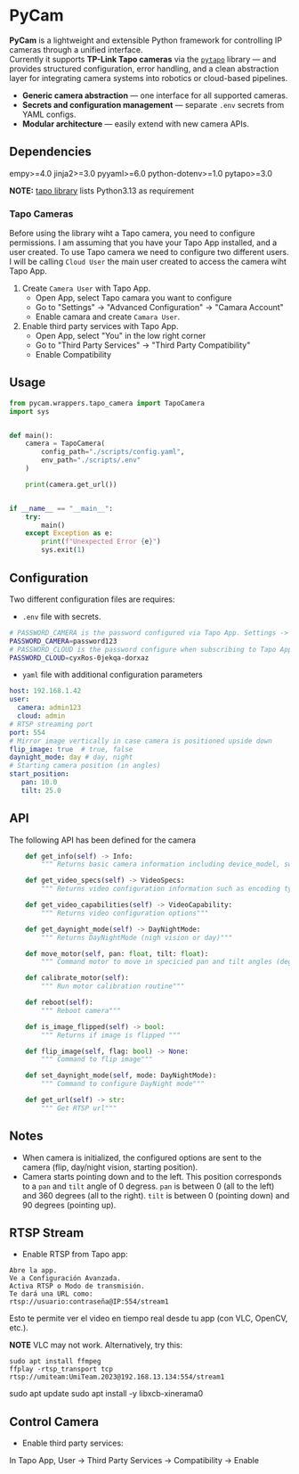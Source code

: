 # PyCam

**PyCam** is a lightweight and extensible Python framework for controlling IP cameras through a unified interface.  
Currently it supports **TP-Link Tapo cameras** via the [`pytapo`](https://github.com/JurajNyiri/pytapo) library — and provides structured configuration, error handling, and a clean abstraction layer for integrating camera systems into robotics or cloud-based pipelines.

- **Generic camera abstraction** — one interface for all supported cameras.  
- **Secrets and configuration management** — separate `.env` secrets from YAML configs.  
- **Modular architecture** — easily extend with new camera APIs.  


## Dependencies

empy>=4.0
jinja2>=3.0
pyyaml>=6.0
python-dotenv>=1.0
pytapo>=3.0

**NOTE:** [tapo library](https://github.com/JurajNyiri/pytapo/tree/main) lists Python3.13 as requirement

### Tapo Cameras
Before using the library wiht a Tapo camera, you need to configure permissions. I am assuming that you have your Tapo App installed,
and a user created. To use Tapo camera we need to configure two different users. I will be calling `Cloud User` the main user created
to access the camera wiht Tapo App.

1. Create `Camera User` with Tapo App. 
   -  Open App, select Tapo camara you want to configure
   -  Go to "Settings" -> "Advanced Configuration" -> "Camara Account"
   -  Enable camara and create `Camara User`. 
2. Enable third party services with Tapo App.
   -  Open App, select "You" in the low right corner
   -  Go to "Third Party Services" -> "Third Party Compatibility"
   -  Enable Compatibility

## Usage

```python
from pycam.wrappers.tapo_camera import TapoCamera
import sys


def main():
    camera = TapoCamera(
        config_path="./scripts/config.yaml",
        env_path="./scripts/.env"
    )

    print(camera.get_url())


if __name__ == "__main__":
    try:
        main()
    except Exception as e:
        print(f"Unexpected Error {e}")
        sys.exit(1)
```

## Configuration
Two different configuration files are requires:
- `.env` file with secrets.
```bash
# PASSWORD_CAMERA is the password configured via Tapo App. Settings ->  Advanced Configuration -> Camera Account
PASSWORD_CAMERA=password123  
# PASSWORD_CLOUD is the password configure when subscribing to Tapo App
PASSWORD_CLOUD=cyxRos-0jekqa-dorxaz
```
- `yaml` file with additional configuration parameters
```yaml
host: 192.168.1.42
user:
  camera: admin123
  cloud: admin
# RTSP streaming port
port: 554
# Mirror image vertically in case camera is positioned upside down
flip_image: true  # true, false
daynight_mode: day # day, night
# Starting camera position (in angles)
start_position:
   pan: 10.0
   tilt: 25.0
```

## API
The following API has been defined for the camera
```python
    def get_info(self) -> Info:
        """ Returns basic camera information including device_model, sw_version, hw_version..."""

    def get_video_specs(self) -> VideoSpecs:
        """ Returns video configuration information such as encoding type, frame rate or bitrate"""

    def get_video_capabilities(self) -> VideoCapability:
        """ Returns video configuration options"""

    def get_daynight_mode(self) -> DayNightMode:
        """ Returns DayNightMode (nigh vision or day)"""

    def move_motor(self, pan: float, tilt: float):
        """ Command motor to move in specicied pan and tilt angles (degrees)"""

    def calibrate_motor(self):
        """ Run motor calibration routine"""

    def reboot(self):
        """ Reboot camera"""

    def is_image_flipped(self) -> bool:
        """ Returns if image is flipped """

    def flip_image(self, flag: bool) -> None:
        """ Command to flip image"""

    def set_daynight_mode(self, mode: DayNightMode):
        """ Command to configure DayNight mode"""

    def get_url(self) -> str:
        """ Get RTSP url"""
```

## Notes
- When camera is initialized, the configured options are sent to the camera (flip, day/night vision, starting position).
- Camera starts pointing down and to the left. This position corresponds to a `pan` and `tilt` angle of 0 degress. `pan` is between 0 (all to the left) and 360 degrees (all to the right). `tilt` is between 0 (pointing down) and 90 degrees (pointing up).





## RTSP Stream
- Enable RTSP from Tapo app:
```
Abre la app.
Ve a Configuración Avanzada.
Activa RTSP o Modo de transmisión.
Te dará una URL como:
rtsp://usuario:contraseña@IP:554/stream1
```
Esto te permite ver el video en tiempo real desde tu app (con VLC, OpenCV, etc.).

**NOTE** VLC may not work. Alternatively, try this:

```
sudo apt install ffmpeg
ffplay -rtsp_transport tcp rtsp://umiteam:UmiTeam.2023@192.168.13.134:554/stream1
```

sudo apt update
sudo apt install -y libxcb-xinerama0

## Control Camera

- Enable third party services:

In Tapo App, User -> Third Party Services -> Compatibility ->  Enable

